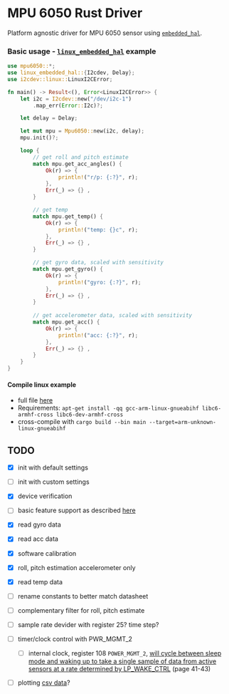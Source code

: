 # MPU 6050 Rust Driver

Platform agnostic driver for MPU 6050 sensor using [`embedded_hal`](https://github.com/rust-embedded/embedded-hal).

### Basic usage - [`linux_embedded_hal`](https://github.com/rust-embedded/linux-embedded-hal) example
```rust
use mpu6050::*;
use linux_embedded_hal::{I2cdev, Delay};
use i2cdev::linux::LinuxI2CError;

fn main() -> Result<(), Error<LinuxI2CError>> {
    let i2c = I2cdev::new("/dev/i2c-1")
        .map_err(Error::I2c)?;

    let delay = Delay;

    let mut mpu = Mpu6050::new(i2c, delay);
    mpu.init()?;

    loop {
        // get roll and pitch estimate
        match mpu.get_acc_angles() {
            Ok(r) => {
                println!("r/p: {:?}", r);
            },
            Err(_) => {} ,
        }

        // get temp
        match mpu.get_temp() {
            Ok(r) => {
                println!("temp: {}c", r);
            },
            Err(_) => {} ,
        }

        // get gyro data, scaled with sensitivity 
        match mpu.get_gyro() {
            Ok(r) => {
                println!("gyro: {:?}", r);
            },
            Err(_) => {} ,
        }
        
        // get accelerometer data, scaled with sensitivity
        match mpu.get_acc() {
            Ok(r) => {
                println!("acc: {:?}", r);
            },
            Err(_) => {} ,
        }
    }
}
```
#### Compile linux example
* full file [here](https://github.com/juliangaal/mpu6050/blob/master/src/bin/linux.rs)
* Requirements: `apt-get install -qq gcc-arm-linux-gnueabihf libc6-armhf-cross libc6-dev-armhf-cross`
* cross-compile with `cargo build --bin main --target=arm-unknown-linux-gnueabihf`

## TODO
- [x] init with default settings
- [ ] init with custom settings
- [x] device verification
- [ ] basic feature support as described [here](https://github.com/Tijndagamer/mpu6050/blob/master/mpu6050/mpu6050.py)
- [x] read gyro data
- [x] read acc data
- [x] software calibration
- [x] roll, pitch estimation accelerometer only
- [x] read temp data
- [ ] rename constants to better match datasheet
- [ ] complementary filter for roll, pitch estimate
- [ ] sample rate devider with register 25? time step?
- [ ] timer/clock control with PWR_MGMT_2
  - [ ] internal clock, register 108 `POWER_MGMT_2`, [will  cycle between  sleep mode  and  waking  up  to  take a single  sample of data from active sensors at a rate determined by LP_WAKE_CTRL](https://www.invensense.com/wp-content/uploads/2015/02/MPU-6000-Register-Map1.pdf) (page 41-43)
- [ ] plotting [csv data](https://plot.ly/python/plot-data-from-csv/)?

